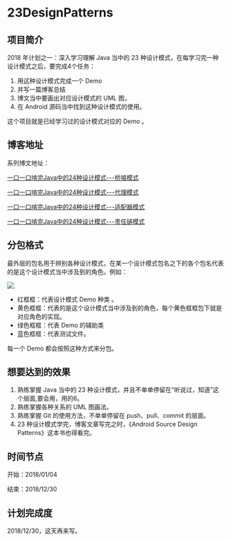 # 23DesignPatterns

## 项目简介 ##

2018 年计划之一：深入学习理解 Java 当中的 23 种设计模式，在每学习完一种设计模式之后，要完成4个任务：

1. 用这种设计模式完成一个 Demo 
2. 并写一篇博客总结
3. 博文当中要画出对应设计模式的 UML 图，
4. 在 Android 源码当中找到这种设计模式的使用。

这个项目就是已经学习过的设计模式对应的 Demo 。

## 博客地址 ##

系列博文地址： 

[一口一口啃完Java中的24种设计模式---桥接模式](http://zengfanyu.top/2018/01/04/%E6%A1%A5%E6%8E%A5%E6%A8%A1%E5%BC%8F/)<p>
[一口一口啃完Java中的24种设计模式---代理模式](http://zengfanyu.top/2018/02/10/%E4%BB%A3%E7%90%86%E6%A8%A1%E5%BC%8F/)<p>
[一口一口啃完Java中的24种设计模式---适配器模式](http://zengfanyu.top/2018/02/24/%E9%80%82%E9%85%8D%E5%99%A8%E6%A8%A1%E5%BC%8F/)<p>
[一口一口啃完Java中的24种设计模式---责任链模式](http://zengfanyu.top/2018/03/24/%E8%B4%A3%E4%BB%BB%E9%93%BE%E6%A8%A1%E5%BC%8F/)

## 分包格式 ##

最外层的包名用于辨别各种设计模式，在某一个设计模式包名之下的各个包名代表的是这个设计模式当中涉及到的角色。例如：

![](https://i.imgur.com/n7tljM5.png)

- 红框框：代表设计模式 Demo 种类 。
- 黄色框框：代表的是这个设计模式当中涉及到的角色，每个黄色框框包下就是对应角色的实现。
- 绿色框框：代表 Demo 的辅助类
- 蓝色框框：代表测试文件。

每一个 Demo 都会按照这种方式来分包。


## 想要达到的效果 ##

1. 熟练掌握 Java 当中的 23 种设计模式，并且不单单停留在“听说过，知道”这个层面,要会用，用的6。
3. 熟练掌握各种关系的 UML 图画法。
4. 熟练掌握 Git 的使用方法，不单单停留在 push、pull、commit 的层面。
5. 23 种设计模式学完，博客文章写完之时，《Android Source Design Patterns》这本书也得看完。

## 时间节点 ##

开始：2018/01/04

结束：2018/12/30

## 计划完成度 ##

2018/12/30，这天再来写。
